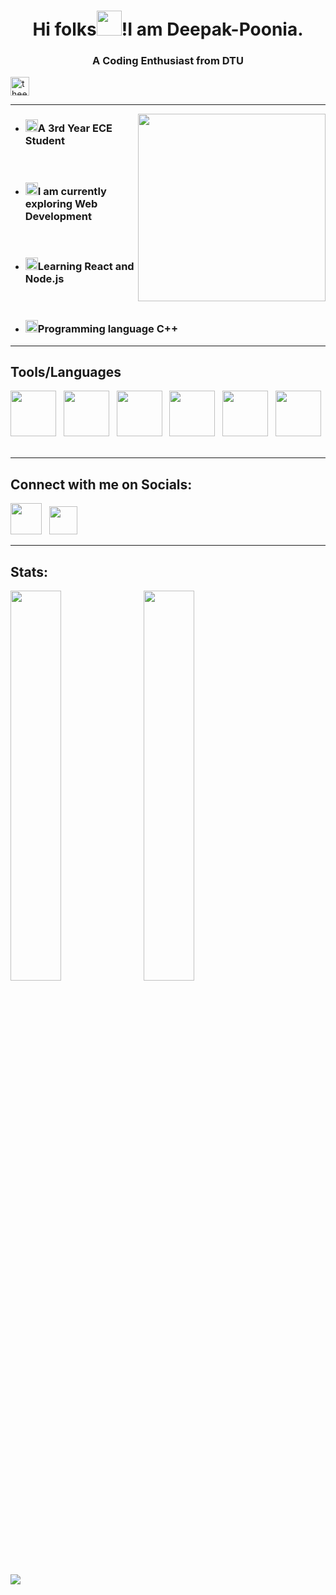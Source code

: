 
<h1 align="center">Hi folks<img src="https://c.tenor.com/SNL9_xhZl9oAAAAi/waving-hand-joypixels.gif" height="40">!I am Deepak-Poonia.</h1>
<h3  align="center">A Coding Enthusiast from DTU</h3>
<a href="https://twitter.com/theexoticguy13" target="blank" width="50"><img src="https://img.shields.io/twitter/follow/theexoticguy?logo=twitter&style=for-the-badge" alt="theexoticguy13" height="30"></a> </p>

<hr>

<a href="URL_REDIRECT" target="blank"><img align="right" src="https://miro.medium.com/max/875/0*Eb7VCChZ1RqcBAGG" height="300" /></a>
<ul>
  <li><h3><img src="https://c.tenor.com/2gYfk-uwUnoAAAAi/graduation-cap-graduate.gif" height="20">A 3rd Year ECE Student</h3></li><br>
  <li><h3> <img src="https://c.tenor.com/H6CIWtKHIM0AAAAi/telescope-objects.gif" height="20">I am currently exploring Web Development</h3></li><br>
  <li><h3><img src="https://c.tenor.com/o_YjMXKZhRgAAAAi/redux-react.gif" height="20">Learning React and Node.js</h3></li><br>
  <li><h3><img src="https://encrypted-tbn0.gstatic.com/images?q=tbn:ANd9GcQsB3Zrsil8K6w7RnpvJAYUuyFh3GjNvLAyvA&usqp=CAU" height="20">Programming language C++</h3></li>  
</ul> 
<hr>
<h2>Tools/Languages</h2>
<p><img src="https://encrypted-tbn0.gstatic.com/images?q=tbn:ANd9GcQsB3Zrsil8K6w7RnpvJAYUuyFh3GjNvLAyvA&usqp=CAU" height="73">
&nbsp;
<img src="https://upload.wikimedia.org/wikipedia/commons/thumb/9/99/Unofficial_JavaScript_logo_2.svg/768px-Unofficial_JavaScript_logo_2.svg.png" height="73">
&nbsp;
<img src="https://repository-images.githubusercontent.com/296760375/876b9000-2673-11eb-8680-ec65b312bb89" height="73" >
&nbsp;
 <img src="https://play-lh.googleusercontent.com/85WnuKkqDY4gf6tndeL4_Ng5vgRk7PTfmpI4vHMIosyq6XQ7ZGDXNtYG2s0b09kJMw=s180-rw" height="73" >
&nbsp;
  <img src="https://brandslogos.com/wp-content/uploads/images/large/css3-logo-black-and-white.png" height="73" >
&nbsp;
   <img src="https://avatars.githubusercontent.com/u/2918581?s=280&v=4" height="73" >
&nbsp;

</p>
<hr>
<h2>Connect with me on Socials:</h2>
<a href="https://twitter.com/theexoticguy13"><img src="https://c.tenor.com/wvgHUDQog4sAAAAi/twitter.gif" height="50"></a>
&nbsp;
<a href="https://www.linkedin.com/in/deepak-poonia-7981b8216/"><img src="https://images.unsplash.com/photo-1611944212129-29977ae1398c?ixlib=rb-1.2.1&ixid=MnwxMjA3fDB8MHxzZWFyY2h8Mnx8bGlua2VkaW4lhttps://twitter.com/theexoticguy13MjBsb2dvfGVufDB8fDB8fA%3D%3D&w=1000&q=80" height="45"></a>
<hr>
<h2>Stats:</h2>
<p>
<img src="https://github-readme-stats.vercel.app/api?username=Deepak1306&&show_icons=true&title_color=ffffff&icon_color=bb2acf&text_color=daf7dc&bg_color=151515" width="40%">
  &nbsp;
<img src="https://github-readme-streak-stats.herokuapp.com?user=Deepak1306&theme=tokyonight&date_format=M%20j%5B%2C%20Y%5D" width="40%">
  
  </p>

<img src="https://github-readme-stats.vercel.app/api/top-langs/?username=Deepak1306&theme=tokyonight">




